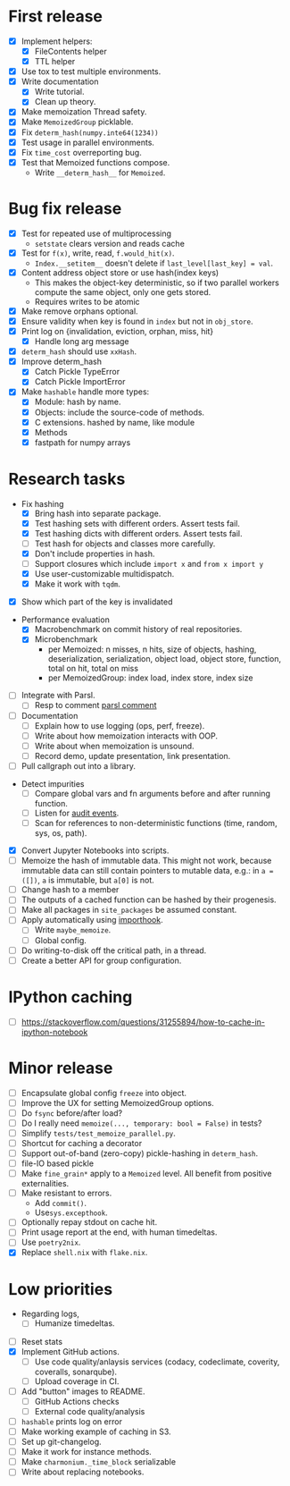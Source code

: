 # First release

- [x] Implement helpers:
  - [x] FileContents helper
  - [x] TTL helper
- [x] Use tox to test multiple environments.
- [x] Write documentation
  - [x] Write tutorial.
  - [x] Clean up theory.
- [x] Make memoization Thread safety.
- [x] Make `MemoizedGroup` picklable.
- [x] Fix `determ_hash(numpy.inte64(1234))`
- [x] Test usage in parallel environments.
- [x] Fix `time_cost` overreporting bug.
- [x] Test that Memoized functions compose.
  - Write `__determ_hash__` for `Memoized`.

# Bug fix release

- [x] Test for repeated use of multiprocessing
  - `setstate` clears version and reads cache
- [x] Test for `f(x)`, write, read, `f.would_hit(x)`.
  - `Index.__setitem__` doesn't delete if `last_level[last_key] = val`.
- [x] Content address object store or use hash(index keys)
  - This makes the object-key deterministic, so if two parallel workers compute the same object, only one gets stored.
  - Requires writes to be atomic
- [x] Make remove orphans optional.
- [x] Ensure validity when key is found in `index` but not in `obj_store`.
- [x] Print log on {invalidation, eviction, orphan, miss, hit}
  - [x] Handle long arg message
- [x] `determ_hash`  should use `xxHash`.
- [x] Improve determ_hash
  - [x] Catch Pickle TypeError
  - [x] Catch Pickle ImportError
- [x] Make `hashable` handle more types:
  - [x] Module: hash by name.
  - [x] Objects: include the source-code of methods.
  - [x] C extensions. hashed by name, like module
  - [x] Methods
  - [x] fastpath for numpy arrays

# Research tasks

- Fix hashing
  - [x] Bring hash into separate package.
  - [x] Test hashing sets with different orders. Assert tests fail.
  - [x] Test hashing dicts with different orders. Assert tests fail.
  - [ ] Test hash for objects and classes more carefully.
  - [x] Don't include properties in hash.
  - [ ] Support closures which include `import x` and `from x import y`
  - [x] Use user-customizable multidispatch.
  - [x] Make it work with `tqdm`.
- [x] Show which part of the key is invalidated
- Performance evaluation
  - [x] Macrobenchmark on commit history of real repositories.
  - [x] Microbenchmark
    - per Memoized: n misses, n hits, size of objects, hashing, deserialization, serialization, object load, object store, function, total on hit, total on miss
    - per MemoizedGroup: index load, index store, index size
- [ ] Integrate with Parsl.
  - [ ] Resp to comment [parsl comment]
- [ ] Documentation
  - [ ] Explain how to use logging (ops, perf, freeze).
  - [ ] Write about how memoization interacts with OOP.
  - [ ] Write about when memoization is unsound.
  - [ ] Record demo, update presentation, link presentation.
- [ ] Pull callgraph out into a library.
- Detect impurities
  - [ ] Compare global vars and fn arguments before and after running function.
  - [ ] Listen for [audit events].
  - [ ] Scan for references to non-deterministic functions (time, random, sys, os, path).
- [x] Convert Jupyter Notebooks into scripts.
- [ ] Memoize the hash of immutable data. This might not work, because immutable data can still contain pointers to mutable data, e.g.: in `a = ([])`, `a` is immutable, but `a[0]` is not.
- [ ] Change hash to a member
- [ ] The outputs of a cached function can be hashed by their progenesis.
- [ ] Make all packages in `site_packages` be assumed constant.
- [ ] Apply automatically using [importhook].
  - [ ] Write `maybe_memoize`.
  - [ ] Global config.
- [ ] Do writing-to-disk off the critical path, in a thread.
- [ ] Create a better API for group configuration.

[audit events]: https://docs.python.org/3/library/audit_events.html#audit-events
[importhook]: https://brettlangdon.github.io/importhook/
[parsl comment]: https://github.com/Parsl/parsl/issues/1591#issuecomment-954863242

# IPython caching
- [ ] https://stackoverflow.com/questions/31255894/how-to-cache-in-ipython-notebook

# Minor release

- [ ] Encapsulate global config `freeze` into object.
- [ ] Improve the UX for setting MemoizedGroup options.
- [ ] Do `fsync` before/after load?
- [ ] Do I really need `memoize(..., temporary: bool = False)` in tests?
- [ ] Simplify `tests/test_memoize_parallel.py`.
- [ ] Shortcut for caching a decorator
- [ ] Support out-of-band (zero-copy) pickle-hashing in `determ_hash`.
- [ ] file-IO based pickle
- [ ] Make `fine_grain*` apply to a `Memoized` level. All benefit from positive externalities.
- [ ] Make resistant to errors.
  - Add `commit()`.
  - Use`sys.excepthook`.
- [ ] Optionally repay stdout on cache hit.
- [ ] Print usage report at the end, with human timedeltas.
- [ ] Use `poetry2nix`.
- [x] Replace `shell.nix` with `flake.nix`.

# Low priorities

- Regarding logs,
  - [ ] Humanize timedeltas.
- [ ] Reset stats
- [x] Implement GitHub actions.
  - [ ] Use code quality/anlaysis services (codacy, codeclimate, coverity, coveralls, sonarqube).
  - [ ] Upload coverage in CI.
- [ ] Add "button" images to README.
  - [ ] GitHub Actions checks
  - [ ] External code quality/analysis
- [ ] `hashable` prints log on error
- [ ] Make working example of caching in S3.
- [ ] Set up git-changelog.
- [ ] Make it work for instance methods.
- [ ] Make `charmonium._time_block` serializable
- [ ] Write about replacing notebooks.
